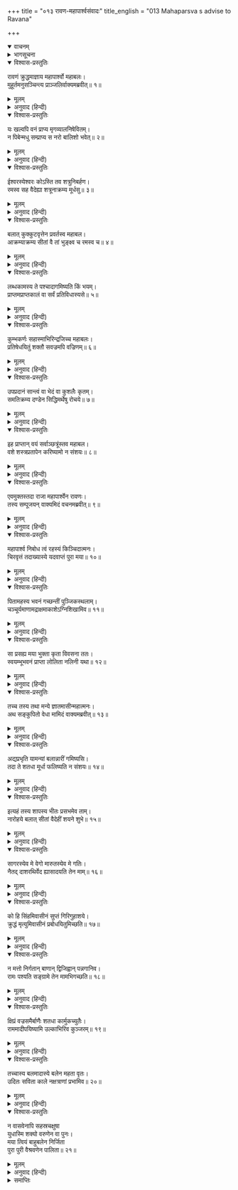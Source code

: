 +++
title = "०१३ रावण-महापार्श्वसंवादः"
title_english = "013 Mahaparsva s advise to Ravana"

+++
<details open><summary>वाचनम्</summary>
<div caption="श्रीराम-हरिसीताराममूर्ति-घनपाठिभ्यां वचनम्" class="audioEmbed" src="https://archive.org/download/Ramayana-recitation-Sriram-harisItArAmamUrti-Ghanapaati-v2/Kanda_6/Kanda_6_YK-013-Mahaparsva_s_advise_to_Ravana.mp3"></div>
</details>

<details><summary>भागसूचना</summary>

13. महापार्श्वका रावणको सीतापर बलात्कारके लिये उकसाना और रावणका शापके कारण अपनेको ऐसा करनेमें असमर्थ बताना तथा अपने पराक्रमके गीत गाना
</details>

<details open><summary>विश्वास-प्रस्तुतिः</summary>

रावणं क्रुद्धमाज्ञाय महापार्श्वो महाबलः।  
मुहूर्तमनुसञ्चिन्त्य प्राञ्जलिर्वाक्यमब्रवीत्॥ १॥
</details>

<details><summary>मूलम्</summary>

रावणं क्रुद्धमाज्ञाय महापार्श्वो महाबलः।  
मुहूर्तमनुसञ्चिन्त्य प्राञ्जलिर्वाक्यमब्रवीत्॥ १॥
</details>

<details><summary>अनुवाद (हिन्दी)</summary>

तब रावणको कुपित हुआ जान महाबली महापार्श्वने दो घड़ी-तक कुछ सोच-विचार करनेके बाद हाथ जोड़कर कहा—॥ १॥
</details>

<details open><summary>विश्वास-प्रस्तुतिः</summary>

यः खल्वपि वनं प्राप्य मृगव्यालनिषेवितम्।  
न पिबेन्मधु सम्प्राप्य स नरो बालिशो भवेत्॥ २॥
</details>

<details><summary>मूलम्</summary>

यः खल्वपि वनं प्राप्य मृगव्यालनिषेवितम्।  
न पिबेन्मधु सम्प्राप्य स नरो बालिशो भवेत्॥ २॥
</details>

<details><summary>अनुवाद (हिन्दी)</summary>

‘जो हिंसक पशुओं और सर्पोंसे भरे हुए दुर्गम वनमें जाकर वहाँ पीने योग्य मधु पाकर भी उसे पीता नहीं है, वह पुरुष मूर्ख ही है॥ २॥
</details>

<details open><summary>विश्वास-प्रस्तुतिः</summary>

ईश्वरस्येश्वरः कोऽस्ति तव शत्रुनिबर्हण।  
रमस्व सह वैदेह्या शत्रूनाक्रम्य मूर्धसु॥ ३॥
</details>

<details><summary>मूलम्</summary>

ईश्वरस्येश्वरः कोऽस्ति तव शत्रुनिबर्हण।  
रमस्व सह वैदेह्या शत्रूनाक्रम्य मूर्धसु॥ ३॥
</details>

<details><summary>अनुवाद (हिन्दी)</summary>

‘शत्रुसूदन महाराज! आप तो स्वयं ही ईश्वर हैं। आपका ईश्वर कौन है? आप शत्रुओंके सिरपर पैर रखकर विदेहकुमारी सीताके साथ रमण कीजिये॥ ३॥
</details>

<details open><summary>विश्वास-प्रस्तुतिः</summary>

बलात् कुक्कुटवृत्तेन प्रवर्तस्व महाबल।  
आक्रम्याक्रम्य सीतां वै तां भुङ्क्ष्व च रमस्व च॥ ४॥
</details>

<details><summary>मूलम्</summary>

बलात् कुक्कुटवृत्तेन प्रवर्तस्व महाबल।  
आक्रम्याक्रम्य सीतां वै तां भुङ्क्ष्व च रमस्व च॥ ४॥
</details>

<details><summary>अनुवाद (हिन्दी)</summary>

‘महाबली वीर! आप कुक्कुटोंके बर्तावको अपनाकर सीताके साथ बलात्कार कीजिये। बारंबार आक्रमण करके उनके साथ रमण एवं उपभोग कीजिये॥ ४॥
</details>

<details open><summary>विश्वास-प्रस्तुतिः</summary>

लब्धकामस्य ते पश्चादागमिष्यति किं भयम्।  
प्राप्तमप्राप्तकालं वा सर्वं प्रतिविधास्यसे॥ ५॥
</details>

<details><summary>मूलम्</summary>

लब्धकामस्य ते पश्चादागमिष्यति किं भयम्।  
प्राप्तमप्राप्तकालं वा सर्वं प्रतिविधास्यसे॥ ५॥
</details>

<details><summary>अनुवाद (हिन्दी)</summary>

‘जब आपका मनोरथ सफल हो जायगा, तब फिर आपपर कौन-सा भय आयेगा? यदि वर्तमान एवं भविष्यकालमें कोई भय आया भी तो उस समस्त भयका यथोचित प्रतीकार किया जायगा॥ ५॥
</details>

<details open><summary>विश्वास-प्रस्तुतिः</summary>

कुम्भकर्णः सहास्माभिरिन्द्रजिच्च महाबलः।  
प्रतिषेधयितुं शक्तौ सवज्रमपि वज्रिणम्॥ ६॥
</details>

<details><summary>मूलम्</summary>

कुम्भकर्णः सहास्माभिरिन्द्रजिच्च महाबलः।  
प्रतिषेधयितुं शक्तौ सवज्रमपि वज्रिणम्॥ ६॥
</details>

<details><summary>अनुवाद (हिन्दी)</summary>

‘हमलोगोंके साथ यदि महाबली कुम्भकर्ण और इन्द्रजित् खड़े हो जायँ तो ये दोनों वज्रधारी इन्द्रको भी आगे बढ़नेसे रोक सकते हैं॥ ६॥
</details>

<details open><summary>विश्वास-प्रस्तुतिः</summary>

उपप्रदानं सान्त्वं वा भेदं वा कुशलैः कृतम्।  
समतिक्रम्य दण्डेन सिद्धिमर्थेषु रोचये॥ ७॥
</details>

<details><summary>मूलम्</summary>

उपप्रदानं सान्त्वं वा भेदं वा कुशलैः कृतम्।  
समतिक्रम्य दण्डेन सिद्धिमर्थेषु रोचये॥ ७॥
</details>

<details><summary>अनुवाद (हिन्दी)</summary>

‘मैं तो नीतिनिपुण पुरुषोंके द्वारा प्रयुक्त साम, दान और भेदको छोड़कर केवल दण्डके द्वारा काम बना लेना ही अच्छा समझता हूँ॥ ७॥
</details>

<details open><summary>विश्वास-प्रस्तुतिः</summary>

इह प्राप्तान् वयं सर्वाञ्छत्रूंस्तव महाबल।  
वशे शस्त्रप्रतापेन करिष्यामो न संशयः॥ ८॥
</details>

<details><summary>मूलम्</summary>

इह प्राप्तान् वयं सर्वाञ्छत्रूंस्तव महाबल।  
वशे शस्त्रप्रतापेन करिष्यामो न संशयः॥ ८॥
</details>

<details><summary>अनुवाद (हिन्दी)</summary>

‘महाबली राक्षसराज! यहाँ आपके जो भी शत्रु आयेंगे, उन्हें हमलोग अपने शस्त्रोंके प्रतापसे वशमें कर लेंगे, इसमें संशय नहीं है’॥ ८॥
</details>

<details open><summary>विश्वास-प्रस्तुतिः</summary>

एवमुक्तस्तदा राजा महापार्श्वेन रावणः।  
तस्य सम्पूजयन् वाक्यमिदं वचनमब्रवीत्॥ ९॥
</details>

<details><summary>मूलम्</summary>

एवमुक्तस्तदा राजा महापार्श्वेन रावणः।  
तस्य सम्पूजयन् वाक्यमिदं वचनमब्रवीत्॥ ९॥
</details>

<details><summary>अनुवाद (हिन्दी)</summary>

महापार्श्वके ऐसा कहनेपर उस समय लङ्काके राजा रावणने उसके वचनोंकी प्रशंसा करते हुए इस प्रकार कहा—॥ ९॥
</details>

<details open><summary>विश्वास-प्रस्तुतिः</summary>

महापार्श्व निबोध त्वं रहस्यं किञ्चिदात्मनः।  
चिरवृत्तं तदाख्यास्ये यदवाप्तं पुरा मया॥ १०॥
</details>

<details><summary>मूलम्</summary>

महापार्श्व निबोध त्वं रहस्यं किञ्चिदात्मनः।  
चिरवृत्तं तदाख्यास्ये यदवाप्तं पुरा मया॥ १०॥
</details>

<details><summary>अनुवाद (हिन्दी)</summary>

‘महापार्श्व! बहुत दिन हुए पूर्वकालमें एक गुप्त घटना घटित हुई थी—मुझे शाप प्राप्त हुआ था। अपने जीवनके उस गुप्त रहस्यको आज मैं बता रहा हूँ, उसे सुनो॥ १०॥
</details>

<details open><summary>विश्वास-प्रस्तुतिः</summary>

पितामहस्य भवनं गच्छन्तीं पुञ्जिकस्थलाम्।  
चञ्चूर्यमाणामद्राक्षमाकाशेऽग्निशिखामिव॥ ११॥
</details>

<details><summary>मूलम्</summary>

पितामहस्य भवनं गच्छन्तीं पुञ्जिकस्थलाम्।  
चञ्चूर्यमाणामद्राक्षमाकाशेऽग्निशिखामिव॥ ११॥
</details>

<details><summary>अनुवाद (हिन्दी)</summary>

‘एक बार मैंने आकाशमें अग्निशिखाके समान प्रकाशित होती हुई पुञ्जिकस्थला नामकी अप्सराको देखा, जो पितामह ब्रह्माजीके भवनकी ओर जा रही थी। वह अप्सरा मेरे भयसे लुकती-छिपती आगे बढ़ रही थी॥
</details>

<details open><summary>विश्वास-प्रस्तुतिः</summary>

सा प्रसह्य मया भुक्ता कृता विवसना ततः।  
स्वयम्भूभवनं प्राप्ता लोलिता नलिनी यथा॥ १२॥
</details>

<details><summary>मूलम्</summary>

सा प्रसह्य मया भुक्ता कृता विवसना ततः।  
स्वयम्भूभवनं प्राप्ता लोलिता नलिनी यथा॥ १२॥
</details>

<details><summary>अनुवाद (हिन्दी)</summary>

‘मैंने बलपूर्वक उसके वस्त्र उतार दिये और हठात् उसका उपभोग किया। इसके बाद वह ब्रह्माजीके भवनमें गयी। उसकी दशा हाथीद्वारा मसलकर फेंकी हुई कमलिनीके समान हो रही थी॥ १२॥
</details>

<details open><summary>विश्वास-प्रस्तुतिः</summary>

तच्च तस्य तथा मन्ये ज्ञातमासीन्महात्मनः।  
अथ सङ्कुपितो वेधा मामिदं वाक्यमब्रवीत्॥ १३॥
</details>

<details><summary>मूलम्</summary>

तच्च तस्य तथा मन्ये ज्ञातमासीन्महात्मनः।  
अथ सङ्कुपितो वेधा मामिदं वाक्यमब्रवीत्॥ १३॥
</details>

<details><summary>अनुवाद (हिन्दी)</summary>

‘मैं समझता हूँ कि मेरे द्वारा उसकी जो दुर्दशा की गयी थी, वह पितामह ब्रह्माजीको ज्ञात हो गयी। इससे वे अत्यन्त कुपित हो उठे और मुझसे इस प्रकार बोले—॥ १३॥
</details>

<details open><summary>विश्वास-प्रस्तुतिः</summary>

अद्यप्रभृति यामन्यां बलान्नारीं गमिष्यसि।  
तदा ते शतधा मूर्धा फलिष्यति न संशयः॥ १४॥
</details>

<details><summary>मूलम्</summary>

अद्यप्रभृति यामन्यां बलान्नारीं गमिष्यसि।  
तदा ते शतधा मूर्धा फलिष्यति न संशयः॥ १४॥
</details>

<details><summary>अनुवाद (हिन्दी)</summary>

‘आजसे यदि तू किसी दूसरी नारीके साथ बलपूर्वक समागम करेगा तो तेरे मस्तकके सौ टुकड़े हो जायँगे, इसमें संशय नहीं है’॥ १४॥
</details>

<details open><summary>विश्वास-प्रस्तुतिः</summary>

इत्यहं तस्य शापस्य भीतः प्रसभमेव ताम्।  
नारोहये बलात् सीतां वैदेहीं शयने शुभे॥ १५॥
</details>

<details><summary>मूलम्</summary>

इत्यहं तस्य शापस्य भीतः प्रसभमेव ताम्।  
नारोहये बलात् सीतां वैदेहीं शयने शुभे॥ १५॥
</details>

<details><summary>अनुवाद (हिन्दी)</summary>

‘इस तरह मैं ब्रह्माजीके शापसे भयभीत हूँ। इसीलिये अपनी शुभ-शय्यापर विदेहकुमारी सीताको हठात् एवं बलपूर्वक नहीं चढ़ाता हूँ॥ १५॥
</details>

<details open><summary>विश्वास-प्रस्तुतिः</summary>

सागरस्येव मे वेगो मारुतस्येव मे गतिः।  
नैतद् दाशरथिर्वेद ह्यासादयति तेन माम्॥ १६॥
</details>

<details><summary>मूलम्</summary>

सागरस्येव मे वेगो मारुतस्येव मे गतिः।  
नैतद् दाशरथिर्वेद ह्यासादयति तेन माम्॥ १६॥
</details>

<details><summary>अनुवाद (हिन्दी)</summary>

‘मेरा वेग समुद्रके समान है और मेरी गति वायुके तुल्य है। इस बातको दशरथनन्दन राम नहीं जानते हैं, इसीसे वे मुझपर चढ़ाई करते हैं॥ १६॥
</details>

<details open><summary>विश्वास-प्रस्तुतिः</summary>

को हि सिंहमिवासीनं सुप्तं गिरिगुहाशये।  
क्रुद्धं मृत्युमिवासीनं प्रबोधयितुमिच्छति॥ १७॥
</details>

<details><summary>मूलम्</summary>

को हि सिंहमिवासीनं सुप्तं गिरिगुहाशये।  
क्रुद्धं मृत्युमिवासीनं प्रबोधयितुमिच्छति॥ १७॥
</details>

<details><summary>अनुवाद (हिन्दी)</summary>

‘अन्यथा पर्वतकी कन्दरामें सुखपूर्वक सोये हुए सिंहके समान तथा कुपित होकर बैठी हुई मृत्युके तुल्य भयंकर मुझ रावणको कौन जगाना चाहेगा?॥ १७॥
</details>

<details open><summary>विश्वास-प्रस्तुतिः</summary>

न मत्तो निर्गतान् बाणान् द्विजिह्वान् पन्नगानिव।  
रामः पश्यति सङ्ग्रामे तेन मामभिगच्छति॥ १८॥
</details>

<details><summary>मूलम्</summary>

न मत्तो निर्गतान् बाणान् द्विजिह्वान् पन्नगानिव।  
रामः पश्यति सङ्ग्रामे तेन मामभिगच्छति॥ १८॥
</details>

<details><summary>अनुवाद (हिन्दी)</summary>

‘मेरे धनुषसे छूटे हुए दो जीभवाले सर्पोंके समान भयंकर बाणोंको समराङ्गणमें श्रीरामने कभी देखा नहीं है, इसीलिये वे मुझपर चढ़े आ रहे हैं॥ १८॥
</details>

<details open><summary>विश्वास-प्रस्तुतिः</summary>

क्षिप्रं वज्रसमैर्बाणैः शतधा कार्मुकच्युतैः।  
राममादीपयिष्यामि उल्काभिरिव कुञ्जरम्॥ १९॥
</details>

<details><summary>मूलम्</summary>

क्षिप्रं वज्रसमैर्बाणैः शतधा कार्मुकच्युतैः।  
राममादीपयिष्यामि उल्काभिरिव कुञ्जरम्॥ १९॥
</details>

<details><summary>अनुवाद (हिन्दी)</summary>

‘मैं अपने धनुषसे शीघ्रतापूर्वक छूटे हुए सैकड़ों वज्रसदृश बाणोंद्वारा रामको उसी प्रकार जला डालूँगा, जैसे लोग उल्काओंद्वारा हाथीको उसे भगानेके लिये जलाते हैं॥ १९॥
</details>

<details open><summary>विश्वास-प्रस्तुतिः</summary>

तच्चास्य बलमादास्ये बलेन महता वृतः।  
उदितः सविता काले नक्षत्राणां प्रभामिव॥ २०॥
</details>

<details><summary>मूलम्</summary>

तच्चास्य बलमादास्ये बलेन महता वृतः।  
उदितः सविता काले नक्षत्राणां प्रभामिव॥ २०॥
</details>

<details><summary>अनुवाद (हिन्दी)</summary>

‘जैसे प्रातःकाल उदित हुए सूर्यदेव नक्षत्रोंकी प्रभाको छीन लेते हैं, उसी प्रकार अपनी विशाल सेनासे घिरा हुआ मैं उनकी उस वानर-सेनाको आत्मसात् कर लूँगा॥ २०॥
</details>

<details open><summary>विश्वास-प्रस्तुतिः</summary>

न वासवेनापि सहस्रचक्षुषा  
युधास्मि शक्यो वरुणेन वा पुनः।  
मया त्वियं बाहुबलेन निर्जिता  
पुरा पुरी वैश्रवणेन पालिता॥ २१॥
</details>

<details><summary>मूलम्</summary>

न वासवेनापि सहस्रचक्षुषा  
युधास्मि शक्यो वरुणेन वा पुनः।  
मया त्वियं बाहुबलेन निर्जिता  
पुरा पुरी वैश्रवणेन पालिता॥ २१॥
</details>

<details><summary>अनुवाद (हिन्दी)</summary>

युद्धमें तो हजार नेत्रोंवाले इन्द्र और वरुण भी मेरा सामना नहीं कर सकते। पूर्वकालमें कुबेरके द्वारा पालित हुई इस लङ्कापुरीको मैंने अपने बाहुबलसे ही जीता था’॥ २१॥
</details>

<details><summary>समाप्तिः</summary>

इत्यार्षे श्रीमद्रामायणे वाल्मीकीये आदिकाव्ये युद्धकाण्डे त्रयोदशः सर्गः॥ १३॥  
इस प्रकार श्रीवाल्मीकिनिर्मित आर्षरामायण आदिकाव्यके युद्धकाण्डमें तेरहवाँ सर्ग पूरा हुआ॥ १३॥
</details>

